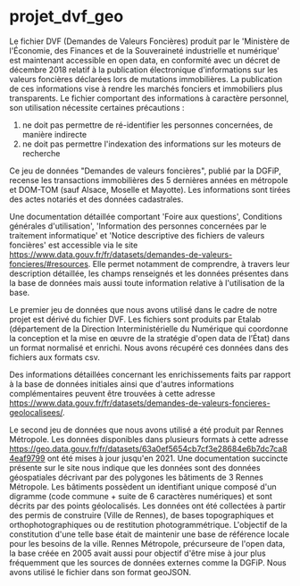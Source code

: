 # projet_dvf_geo
Le fichier DVF (Demandes de Valeurs Foncières) produit par le 'Ministère de l'Économie,
des Finances et de la Souveraineté industrielle et numérique' est maintenant accessible en
open data, en conformité avec un décret de décembre 2018 relatif à la publication
électronique d'informations sur les valeurs foncières déclarées lors de mutations
immobilières. La publication de ces informations vise à rendre les marchés fonciers et
immobiliers plus transparents. Le fichier comportant des informations à caractère personnel,
son utilisation nécessite certaines précautions :
1. ne doit pas permettre de ré-identifier les personnes concernées, de manière indirecte
2. ne doit pas permettre l'indexation des informations sur les moteurs de recherche


Ce jeu de données "Demandes de valeurs foncières", publié par la DGFiP, recense les
transactions immobilières des 5 dernières années en métropole et DOM-TOM (sauf Alsace,
Moselle et Mayotte). Les informations sont tirées des actes notariés et des données
cadastrales.

Une documentation détaillée comportant 'Foire aux questions', Conditions générales
d'utilisation', 'Information des personnes concernées par le traitement informatique' et
'Notice descriptive des fichiers de valeurs foncières' est accessible via le site
https://www.data.gouv.fr/fr/datasets/demandes-de-valeurs-foncieres/#resources. Elle permet
notamment de comprendre, à travers leur description détaillée, les champs renseignés et les
données présentes dans la base de données mais aussi toute information relative à
l'utilisation de la base.

Le premier jeu de données que nous avons utilisé dans le cadre de notre projet est dérivé du
fichier DVF. Les fichiers sont produits par Etalab (département de la Direction Interministérielle
du Numérique qui coordonne la conception et la mise en œuvre de la stratégie d'open data de
l’État) dans un format normalisé et enrichi. Nous avons récupéré ces données dans des fichiers
aux formats csv.

Des informations détaillées concernant les enrichissements faits par rapport à la base de
données initiales ainsi que d'autres informations complémentaires peuvent être trouvées à
cette adresse
https://www.data.gouv.fr/fr/datasets/demandes-de-valeurs-foncieres-geolocalisees/.

Le second jeu de données que nous avons utilisé a été produit par Rennes Métropole. Les
données disponibles dans plusieurs formats à cette adresse
https://geo.data.gouv.fr/fr/datasets/63a0ef5654cb7cf3e28684e6b7dc7ca84eaf9799 ont été
mises à jour jusqu'en 2021. Une documentation succincte présente sur le site nous indique
que les données sont des données géospatiales décrivant par des polygones les bâtiments de
3
Rennes Métropole.
Les bâtiments possèdent un identifiant unique composé d'un digramme
(code commune + suite de 6 caractères numériques) et sont décrits par des points
géolocalisés. Les données ont été collectées à partir des permis de construire (Ville de
Rennes), de bases topographiques et orthophotographiques ou de restitution
photogrammétrique. L'objectif de la constitution d'une telle base était de maintenir une base
de référence locale pour les besoins de la ville. Rennes Métropole, précurseure de l'open data,
la base créée en 2005 avait aussi pour objectif d'être mise à jour plus fréquemment que les
sources de données externes comme la DGFiP. Nous avons utilisé le fichier dans son format
geoJSON.

